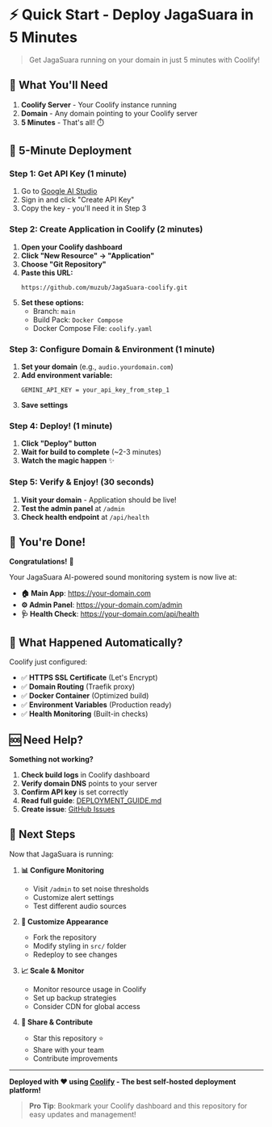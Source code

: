 # ⚡ Quick Start - Deploy JagaSuara in 5 Minutes

> Get JagaSuara running on your domain in just 5 minutes with Coolify!

## 🎯 What You'll Need

1. **Coolify Server** - Your Coolify instance running
2. **Domain** - Any domain pointing to your Coolify server  
3. **5 Minutes** - That's all! ⏱️

## 🚀 5-Minute Deployment

### Step 1: Get API Key (1 minute)
1. Go to [Google AI Studio](https://aistudio.google.com/app/apikey)
2. Sign in and click "Create API Key"
3. Copy the key - you'll need it in Step 3

### Step 2: Create Application in Coolify (2 minutes)
1. **Open your Coolify dashboard**
2. **Click "New Resource" → "Application"**
3. **Choose "Git Repository"**
4. **Paste this URL:**
   ```
   https://github.com/muzub/JagaSuara-coolify.git
   ```
5. **Set these options:**
   - Branch: `main`
   - Build Pack: `Docker Compose`
   - Docker Compose File: `coolify.yaml`

### Step 3: Configure Domain & Environment (1 minute)
1. **Set your domain** (e.g., `audio.yourdomain.com`)
2. **Add environment variable:**
   ```
   GEMINI_API_KEY = your_api_key_from_step_1
   ```
3. **Save settings**

### Step 4: Deploy! (1 minute)
1. **Click "Deploy" button**
2. **Wait for build to complete** (~2-3 minutes)
3. **Watch the magic happen** ✨

### Step 5: Verify & Enjoy! (30 seconds)
1. **Visit your domain** - Application should be live!
2. **Test the admin panel** at `/admin`
3. **Check health endpoint** at `/api/health`

## 🎉 You're Done!

**Congratulations!** 🎊 

Your JagaSuara AI-powered sound monitoring system is now live at:
- **🏠 Main App**: https://your-domain.com
- **⚙️ Admin Panel**: https://your-domain.com/admin
- **🩺 Health Check**: https://your-domain.com/api/health

## 🔧 What Happened Automatically?

Coolify just configured:
- ✅ **HTTPS SSL Certificate** (Let's Encrypt)
- ✅ **Domain Routing** (Traefik proxy)
- ✅ **Docker Container** (Optimized build)
- ✅ **Environment Variables** (Production ready)
- ✅ **Health Monitoring** (Built-in checks)

## 🆘 Need Help?

**Something not working?** 

1. **Check build logs** in Coolify dashboard
2. **Verify domain DNS** points to your server
3. **Confirm API key** is set correctly
4. **Read full guide**: [DEPLOYMENT_GUIDE.md](./DEPLOYMENT_GUIDE.md)
5. **Create issue**: [GitHub Issues](https://github.com/muzub/JagaSuara-coolify/issues)

## 🎯 Next Steps

Now that JagaSuara is running:

1. **📊 Configure Monitoring**
   - Visit `/admin` to set noise thresholds
   - Customize alert settings
   - Test different audio sources

2. **🎨 Customize Appearance**
   - Fork the repository
   - Modify styling in `src/` folder
   - Redeploy to see changes

3. **📈 Scale & Monitor**
   - Monitor resource usage in Coolify
   - Set up backup strategies
   - Consider CDN for global access

4. **🚀 Share & Contribute**
   - Star this repository ⭐
   - Share with your team
   - Contribute improvements

---

**Deployed with ❤️ using [Coolify](https://coolify.io) - The best self-hosted deployment platform!**

> **Pro Tip**: Bookmark your Coolify dashboard and this repository for easy updates and management!
